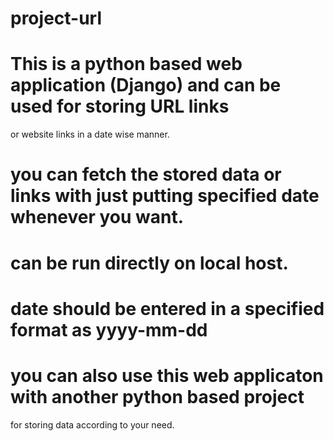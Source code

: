 # project-url
# This is a python based web application (Django) and can be used for storing URL links
or website links in a date wise manner.
# you can fetch the stored data or links with just putting specified date whenever you want.
# can be run directly on local host.
# date should be entered in a specified format as yyyy-mm-dd 
# you can also use this web applicaton with another python based project
for storing data according to your need.
